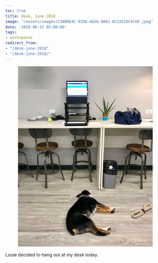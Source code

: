```yaml
---
toc: true
title: Desk, June 2018
image: "/assets/images/C3AB9E4C-92DA-4626-9A91-6C22D1DC9C60.jpeg"
date: '2018-06-12 05:00:00'
tags:
- workspaces
redirect_from:
- "/desk-june-2018"
- "/desk-june-2018/"
---
```


<figure class="kg-card kg-image-card"><img src="/assets/images/C3AB9E4C-92DA-4626-9A91-6C22D1DC9C60.jpeg" /></figure>

Louie decided to hang out at my desk today.

